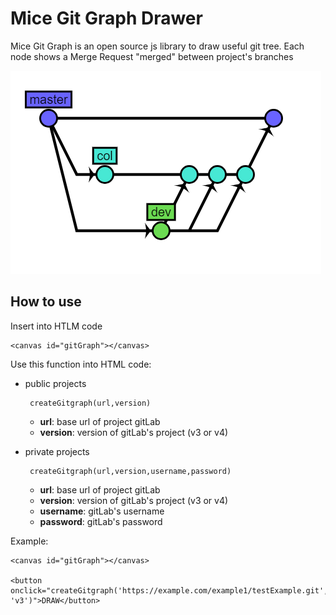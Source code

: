 # Mice Git Graph Drawer

Mice Git Graph is an open source js library to draw useful git tree. Each node shows a Merge Request "merged" between project's branches

![alt text](example.png)

## How to use

Insert into HTLM code

```
<canvas id="gitGraph"></canvas>
```

Use this function into HTML code:
- public projects 
    ```
     createGitgraph(url,version)
    ```
    - **url**: base url of project gitLab
    - **version**: version of gitLab's project (v3 or v4) 

- private projects 
    ```
     createGitgraph(url,version,username,password)
    ```
    - **url**: base url of project gitLab
    - **version**: version of gitLab's project (v3 or v4) 
    - **username**: gitLab's username 
    - **password**: gitLab's password 
    
    
Example:

```
<canvas id="gitGraph"></canvas>

<button onclick="createGitgraph('https://example.com/example1/testExample.git', 'v3')">DRAW</button>

```

